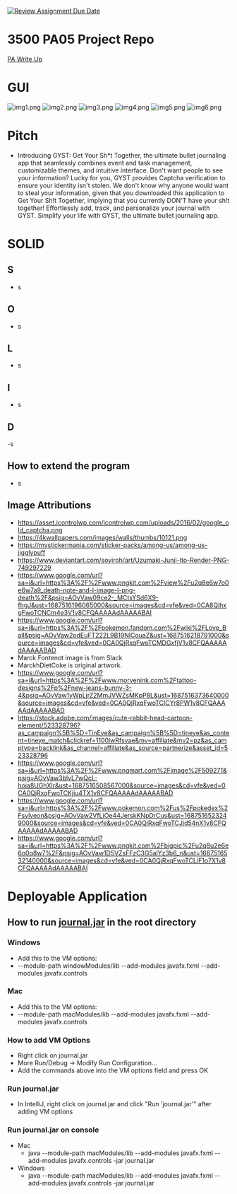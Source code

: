 [![Review Assignment Due Date](https://classroom.github.com/assets/deadline-readme-button-24ddc0f5d75046c5622901739e7c5dd533143b0c8e959d652212380cedb1ea36.svg)](https://classroom.github.com/a/x6ckGcN8)
# 3500 PA05 Project Repo

[PA Write Up](https://markefontenot.notion.site/PA-05-8263d28a81a7473d8372c6579abd6481)

# GUI
![img1.png](screenshots%2Fimg1.png)
![img2.png](screenshots%2Fimg2.png)
![img3.png](screenshots%2Fimg3.png)
![img4.png](screenshots%2Fimg4.png)
![img5.png](screenshots%2Fimg5.png)
![img6.png](screenshots%2Fimg6.png)

# Pitch
- Introducing GYST: Get Your Sh*t Together, the ultimate bullet journaling app 
that seamlessly combines event and task management, customizable themes,
and intuitive interface. Don't want people to see your information?
Lucky for you, GYST provides Captcha verification to ensure your identity isn't stolen.
We don't know why anyone would want to steal your information, given that you
downloaded this application to Get Your Sh!t Together, implying that you currently
DON'T have your sh!t together! Effortlessly add, track, 
and personalize your journal with GYST. Simplify your life with GYST,
the ultimate bullet journaling app.

# SOLID
## S
- s
## O
- s
## L
- s
## I
- s
## D
-s
## How to extend the program
- s
## Image Attributions
- https://asset.icontrolwp.com/icontrolwp.com/uploads/2016/02/google_old_captcha.png
- https://4kwallpapers.com/images/walls/thumbs/10121.png
- https://mystickermania.com/sticker-packs/among-us/among-us-jigglypuff
- https://www.deviantart.com/soyiroh/art/Uzumaki-Junji-Ito-Render-PNG-749297229
- https://www.google.com/url?sa=i&url=https%3A%2F%2Fwww.pngkit.com%2Fview%2Fu2q8e6w7o0e6w7a9_death-note-and-l-image-l-png-death%2F&psig=AOvVaw09ce2-_MCtsYSd6X9-fhgJ&ust=1687516196065000&source=images&cd=vfe&ved=0CA8QjhxqFwoTCNCm4e3V1v8CFQAAAAAdAAAAABAI
- https://www.google.com/url?sa=i&url=https%3A%2F%2Fpokemon.fandom.com%2Fwiki%2FLove_Ball&psig=AOvVaw2odEuFT222L9B19NlCouaZ&ust=1687516218791000&source=images&cd=vfe&ved=0CA0QjRxqFwoTCMDGxfjV1v8CFQAAAAAdAAAAABAD
- Marck Fontenot image is from Slack
- MarckhDietCoke is original artwork.
- https://www.google.com/url?sa=i&url=https%3A%2F%2Fwww.morvenink.com%2Ftattoo-designs%2Fp%2Fnew-jeans-bunny-3-4&psig=AOvVaw1yWpLjrZ2MmJVWZsMKpP8L&ust=1687516373640000&source=images&cd=vfe&ved=0CA0QjRxqFwoTCICYr8PW1v8CFQAAAAAdAAAAABAD
- https://stock.adobe.com/images/cute-rabbit-head-cartoon-element/523328796?as_campaign%5B%5D=TinEye&as_campaign%5B%5D=tineye&as_content=tineye_match&clickref=1100lwRfsvae&mv=affiliate&mv2=pz&as_camptype=backlink&as_channel=affiliate&as_source=partnerize&asset_id=523328796
- https://www.google.com/url?sa=i&url=https%3A%2F%2Fwww.pngmart.com%2Fimage%2F509271&psig=AOvVaw3blvL7wQcL-hoia8UGhXIr&ust=1687516508567000&source=images&cd=vfe&ved=0CA0QjRxqFwoTCKjiu4TX1v8CFQAAAAAdAAAAABAD
- https://www.google.com/url?sa=i&url=https%3A%2F%2Fwww.pokemon.com%2Fus%2Fpokedex%2Fsylveon&psig=AOvVaw2VfLiOe44JerskKNpDrCus&ust=1687516523249000&source=images&cd=vfe&ved=0CA0QjRxqFwoTCJjd54nX1v8CFQAAAAAdAAAAABAD
- https://www.google.com/url?sa=i&url=https%3A%2F%2Fwww.pngkit.com%2Fbigpic%2Fu2q8u2e6e6o0q8w7%2F&psig=AOvVaw1D5VZsFFzC3G5alYz3b6_n&ust=1687516532140000&source=images&cd=vfe&ved=0CA0QjRxqFwoTCLiF1o7X1v8CFQAAAAAdAAAAABAI


# Deployable Application
## How to run [journal.jar](journal.jar) in the root directory
### Windows
- Add this to the VM options:
- --module-path windowModules/lib --add-modules javafx.fxml --add-modules javafx.controls
### Mac
- Add this to the VM options:
- --module-path macModules/lib --add-modules javafx.fxml --add-modules javafx.controls
### How to add VM Options
- Right click on journal.jar
- More Run/Debug -> Modify Run Configuration...
- Add the commands above into the VM options field and press OK
### Run journal.jar
- In IntelliJ, right click on journal.jar and click "Run 'journal.jar'" after adding VM options
### Run journal.jar on console
- Mac
  - java --module-path macModules/lib --add-modules javafx.fxml --add-modules javafx.controls -jar journal.jar
- Windows
  - java --module-path macModules/lib --add-modules javafx.fxml --add-modules javafx.controls -jar journal.jar

